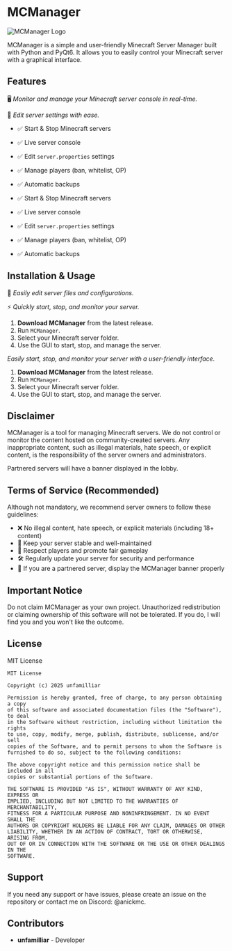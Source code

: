 # MCManager

![MCManager Logo](img/logo.png)

MCManager is a simple and user-friendly Minecraft Server Manager built with Python and PyQt6. It allows you to easily control your Minecraft server with a graphical interface.

## Features

🖥️ *Monitor and manage your Minecraft server console in real-time.*

🔧 *Edit server settings with ease.*

- ✅ Start & Stop Minecraft servers
- ✅ Live server console
- ✅ Edit `server.properties` settings
- ✅ Manage players (ban, whitelist, OP)
- ✅ Automatic backups


- ✅ Start & Stop Minecraft servers
- ✅ Live server console
- ✅ Edit `server.properties` settings
- ✅ Manage players (ban, whitelist, OP)
- ✅ Automatic backups

## Installation & Usage

📂 *Easily edit server files and configurations.*

⚡ *Quickly start, stop, and monitor your server.*

1. **Download MCManager** from the latest release.
2. Run `MCManager`.
3. Select your Minecraft server folder.
4. Use the GUI to start, stop, and manage the server.

 
*Easily start, stop, and monitor your server with a user-friendly interface.*

1. **Download MCManager** from the latest release.
2. Run `MCManager`.
3. Select your Minecraft server folder.
4. Use the GUI to start, stop, and manage the server.

## Disclaimer

MCManager is a tool for managing Minecraft servers. We do not control or monitor the content hosted on community-created servers. Any inappropriate content, such as illegal materials, hate speech, or explicit content, is the responsibility of the server owners and administrators.

Partnered servers will have a banner displayed in the lobby.

## Terms of Service (Recommended)

Although not mandatory, we recommend server owners to follow these guidelines:

- ❌ No illegal content, hate speech, or explicit materials (including 18+ content)
- 🚀 Keep your server stable and well-maintained
- 🤝 Respect players and promote fair gameplay
- 🛠️ Regularly update your server for security and performance
- 📢 If you are a partnered server, display the MCManager banner properly



## Important Notice

Do not claim MCManager as your own project. Unauthorized redistribution or claiming ownership of this software will not be tolerated. If you do, I will find you and you won't like the outcome.

## License

MIT License

```
MIT License

Copyright (c) 2025 unfamilliar

Permission is hereby granted, free of charge, to any person obtaining a copy
of this software and associated documentation files (the "Software"), to deal
in the Software without restriction, including without limitation the rights
to use, copy, modify, merge, publish, distribute, sublicense, and/or sell
copies of the Software, and to permit persons to whom the Software is
furnished to do so, subject to the following conditions:

The above copyright notice and this permission notice shall be included in all
copies or substantial portions of the Software.

THE SOFTWARE IS PROVIDED "AS IS", WITHOUT WARRANTY OF ANY KIND, EXPRESS OR
IMPLIED, INCLUDING BUT NOT LIMITED TO THE WARRANTIES OF MERCHANTABILITY,
FITNESS FOR A PARTICULAR PURPOSE AND NONINFRINGEMENT. IN NO EVENT SHALL THE
AUTHORS OR COPYRIGHT HOLDERS BE LIABLE FOR ANY CLAIM, DAMAGES OR OTHER
LIABILITY, WHETHER IN AN ACTION OF CONTRACT, TORT OR OTHERWISE, ARISING FROM,
OUT OF OR IN CONNECTION WITH THE SOFTWARE OR THE USE OR OTHER DEALINGS IN THE
SOFTWARE.
```

## Support

If you need any support or have issues, please create an issue on the repository or contact me on Discord: @anickmc.

## Contributors

- **unfamilliar** - Developer


